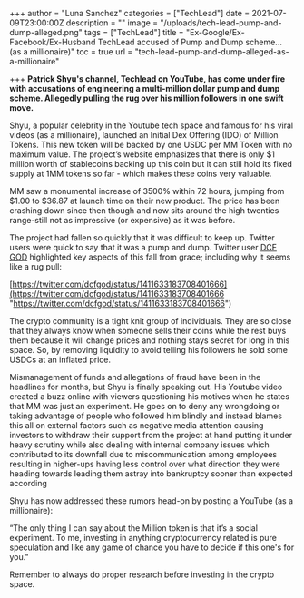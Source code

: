 +++
author = "Luna Sanchez"
categories = ["TechLead"]
date = 2021-07-09T23:00:00Z
description = ""
image = "/uploads/tech-lead-pump-and-dump-alleged.png"
tags = ["TechLead"]
title = "Ex-Google/Ex-Facebook/Ex-Husband TechLead accused of Pump and Dump scheme... (as a millionaire)"
toc = true
url = "tech-lead-pump-and-dump-alleged-as-a-millionaire"

+++
**Patrick Shyu's channel, Techlead on YouTube, has come under fire with accusations of engineering a multi-million dollar pump and dump scheme. Allegedly pulling the rug over his million followers in one swift move.**

Shyu, a popular celebrity in the Youtube tech space and famous for his viral videos (as a millionaire), launched an Initial Dex Offering (IDO) of Million Tokens. This new token will be backed by one USDC per MM Token with no maximum value. The project’s website emphasizes that there is only $1 million worth of stablecoins backing up this coin but it can still hold its fixed supply at 1MM tokens so far - which makes these coins very valuable.

MM saw a monumental increase of 3500% within 72 hours, jumping from $1.00 to $36.87 at launch time on their new product. The price has been crashing down since then though and now sits around the high twenties range-still not as impressive (or expensive) as it was before.

The project had fallen so quickly that it was difficult to keep up. Twitter users were quick to say that it was a pump and dump. Twitter user [DCF GOD](https://twitter.com/dcfgod/status/1411633183708401666) highlighted key aspects of this fall from grace; including why it seems like a rug pull:

[https://twitter.com/dcfgod/status/1411633183708401666](https://twitter.com/dcfgod/status/1411633183708401666 "https://twitter.com/dcfgod/status/1411633183708401666")

The crypto community is a tight knit group of individuals. They are so close that they always know when someone sells their coins while the rest buys them because it will change prices and nothing stays secret for long in this space. So, by removing liquidity to avoid telling his followers he sold some USDCs at an inflated price.

Mismanagement of funds and allegations of fraud have been in the headlines for months, but Shyu is finally speaking out. His Youtube video created a buzz online with viewers questioning his motives when he states that MM was just an experiment. He goes on to deny any wrongdoing or taking advantage of people who followed him blindly and instead blames this all on external factors such as negative media attention causing investors to withdraw their support from the project at hand putting it under heavy scrutiny while also dealing with internal company issues which contributed to its downfall due to miscommunication among employees resulting in higher-ups having less control over what direction they were heading towards leading them astray into bankruptcy sooner than expected according  
   
Shyu has now addressed these rumors head-on by posting a YouTube (as a millionaire):

“The only thing I can say about the Million token is that it’s a social experiment. To me, investing in anything cryptocurrency related is pure speculation and like any game of chance you have to decide if this one's for you."

Remember to always do proper research before investing in the crypto space.  